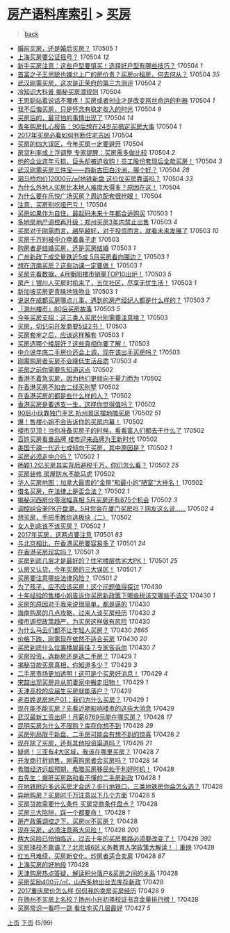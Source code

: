 [房产语料库索引](../../README.md)  > [买房](买房.md)
====
> [back](../README.md)

- [婚前买房，还是婚后买房？](http://jkwz.applinzi.com/ittc/6963960991539790853.html#%E5%A9%9A%E5%89%8D%E4%B9%B0%E6%88%BF%EF%BC%8C%E8%BF%98%E6%98%AF%E5%A9%9A%E5%90%8E%E4%B9%B0%E6%88%BF%EF%BC%9F) 170505 *1* 
- [上海买房要公证摇号？](http://jkwz.applinzi.com/ittc/6963936151864869892.html#%E4%B8%8A%E6%B5%B7%E4%B9%B0%E6%88%BF%E8%A6%81%E5%85%AC%E8%AF%81%E6%91%87%E5%8F%B7%EF%BC%9F) 170504 *12* 
- [新手买房注意：这些户型要慎买！选择好户型有哪些技巧？](http://jkwz.applinzi.com/ittc/6963913301653193733.html#%E6%96%B0%E6%89%8B%E4%B9%B0%E6%88%BF%E6%B3%A8%E6%84%8F%EF%BC%9A%E8%BF%99%E4%BA%9B%E6%88%B7%E5%9E%8B%E8%A6%81%E6%85%8E%E4%B9%B0%EF%BC%81%E9%80%89%E6%8B%A9%E5%A5%BD%E6%88%B7%E5%9E%8B%E6%9C%89%E5%93%AA%E4%BA%9B%E6%8A%80%E5%B7%A7%EF%BC%9F) 170504 *1* 
- [首富之子王思聪也嫌北上广的房价贵？买房or租房，何去何从？](http://jkwz.applinzi.com/ittc/6963884041857139716.html#%E9%A6%96%E5%AF%8C%E4%B9%8B%E5%AD%90%E7%8E%8B%E6%80%9D%E8%81%AA%E4%B9%9F%E5%AB%8C%E5%8C%97%E4%B8%8A%E5%B9%BF%E7%9A%84%E6%88%BF%E4%BB%B7%E8%B4%B5%EF%BC%9F%E4%B9%B0%E6%88%BFor%E7%A7%9F%E6%88%BF%EF%BC%8C%E4%BD%95%E5%8E%BB%E4%BD%95%E4%BB%8E%EF%BC%9F) 170504 *35* 
- [武汉刚需买房，这次是正荣府的第三方测评](http://jkwz.applinzi.com/ittc/6963880758342059012.html#%E6%AD%A6%E6%B1%89%E5%88%9A%E9%9C%80%E4%B9%B0%E6%88%BF%EF%BC%8C%E8%BF%99%E6%AC%A1%E6%98%AF%E6%AD%A3%E8%8D%A3%E5%BA%9C%E7%9A%84%E7%AC%AC%E4%B8%89%E6%96%B9%E6%B5%8B%E8%AF%84) 170504 *2* 
- [冷知识大科普 揭秘买房潜规则](http://jkwz.applinzi.com/ittc/6963873701031314437.html#%E5%86%B7%E7%9F%A5%E8%AF%86%E5%A4%A7%E7%A7%91%E6%99%AE+%E6%8F%AD%E7%A7%98%E4%B9%B0%E6%88%BF%E6%BD%9C%E8%A7%84%E5%88%99) 170504  
- [王思聪站着说话不腰疼！买房或者创业才是改变屌丝命运的利器](http://jkwz.applinzi.com/ittc/6963871214463353860.html#%E7%8E%8B%E6%80%9D%E8%81%AA%E7%AB%99%E7%9D%80%E8%AF%B4%E8%AF%9D%E4%B8%8D%E8%85%B0%E7%96%BC%EF%BC%81%E4%B9%B0%E6%88%BF%E6%88%96%E8%80%85%E5%88%9B%E4%B8%9A%E6%89%8D%E6%98%AF%E6%94%B9%E5%8F%98%E5%B1%8C%E4%B8%9D%E5%91%BD%E8%BF%90%E7%9A%84%E5%88%A9%E5%99%A8) 170504 *1* 
- [我不后悔买房，只是怀念有稳定收入的时光](http://jkwz.applinzi.com/ittc/6963865543051314181.html#%E6%88%91%E4%B8%8D%E5%90%8E%E6%82%94%E4%B9%B0%E6%88%BF%EF%BC%8C%E5%8F%AA%E6%98%AF%E6%80%80%E5%BF%B5%E6%9C%89%E7%A8%B3%E5%AE%9A%E6%94%B6%E5%85%A5%E7%9A%84%E6%97%B6%E5%85%89) 170504 *9* 
- [买房后的，最可怕的事情出现了](http://jkwz.applinzi.com/ittc/6963853129715024900.html#%E4%B9%B0%E6%88%BF%E5%90%8E%E7%9A%84%EF%BC%8C%E6%9C%80%E5%8F%AF%E6%80%95%E7%9A%84%E4%BA%8B%E6%83%85%E5%87%BA%E7%8E%B0%E4%BA%86) 170504 *14* 
- [青年购房扎心报告：90后想在24岁前搞定买房大事](http://jkwz.applinzi.com/ittc/6963816273493361669.html#%E9%9D%92%E5%B9%B4%E8%B4%AD%E6%88%BF%E6%89%8E%E5%BF%83%E6%8A%A5%E5%91%8A%EF%BC%9A90%E5%90%8E%E6%83%B3%E5%9C%A824%E5%B2%81%E5%89%8D%E6%90%9E%E5%AE%9A%E4%B9%B0%E6%88%BF%E5%A4%A7%E4%BA%8B) 170504 *1* 
- [2017年买房必看如何判断住宅吉凶](http://jkwz.applinzi.com/ittc/6963813405143073796.html#2017%E5%B9%B4%E4%B9%B0%E6%88%BF%E5%BF%85%E7%9C%8B%E5%A6%82%E4%BD%95%E5%88%A4%E6%96%AD%E4%BD%8F%E5%AE%85%E5%90%89%E5%87%B6) 170504  
- [买房的四大误区，今年买房一定要避开](http://jkwz.applinzi.com/ittc/6963813234774639620.html#%E4%B9%B0%E6%88%BF%E7%9A%84%E5%9B%9B%E5%A4%A7%E8%AF%AF%E5%8C%BA%EF%BC%8C%E4%BB%8A%E5%B9%B4%E4%B9%B0%E6%88%BF%E4%B8%80%E5%AE%9A%E8%A6%81%E9%81%BF%E5%BC%80) 170504  
- [房贷利率或上浮调整 专家提醒：买房需多做比较](http://jkwz.applinzi.com/ittc/6963813099344757764.html#%E6%88%BF%E8%B4%B7%E5%88%A9%E7%8E%87%E6%88%96%E4%B8%8A%E6%B5%AE%E8%B0%83%E6%95%B4+%E4%B8%93%E5%AE%B6%E6%8F%90%E9%86%92%EF%BC%9A%E4%B9%B0%E6%88%BF%E9%9C%80%E5%A4%9A%E5%81%9A%E6%AF%94%E8%BE%83) 170504 *2* 
- [他的企业连年亏损，巨头却被迫收购！员工股份套现后全款买房！](http://jkwz.applinzi.com/ittc/6963471302991021061.html#%E4%BB%96%E7%9A%84%E4%BC%81%E4%B8%9A%E8%BF%9E%E5%B9%B4%E4%BA%8F%E6%8D%9F%EF%BC%8C%E5%B7%A8%E5%A4%B4%E5%8D%B4%E8%A2%AB%E8%BF%AB%E6%94%B6%E8%B4%AD%EF%BC%81%E5%91%98%E5%B7%A5%E8%82%A1%E4%BB%BD%E5%A5%97%E7%8E%B0%E5%90%8E%E5%85%A8%E6%AC%BE%E4%B9%B0%E6%88%BF%EF%BC%81) 170504 *3* 
- [武汉刚需买房三件宝——四新古田白沙洲，哪个好？](http://jkwz.applinzi.com/ittc/6963769345783104516.html#%E6%AD%A6%E6%B1%89%E5%88%9A%E9%9C%80%E4%B9%B0%E6%88%BF%E4%B8%89%E4%BB%B6%E5%AE%9D%E2%80%94%E2%80%94%E5%9B%9B%E6%96%B0%E5%8F%A4%E7%94%B0%E7%99%BD%E6%B2%99%E6%B4%B2%EF%BC%8C%E5%93%AA%E4%B8%AA%E5%A5%BD%EF%BC%9F) 170504 *28* 
- [驷马桥均价12000元/㎡地铁新盘 这价位买房靠谱吗？](http://jkwz.applinzi.com/ittc/6963748287189353477.html#%E9%A9%B7%E9%A9%AC%E6%A1%A5%E5%9D%87%E4%BB%B712000%E5%85%83%2F%E3%8E%A1%E5%9C%B0%E9%93%81%E6%96%B0%E7%9B%98+%E8%BF%99%E4%BB%B7%E4%BD%8D%E4%B9%B0%E6%88%BF%E9%9D%A0%E8%B0%B1%E5%90%97%EF%BC%9F) 170504 *33* 
- [为什么外地人买房比本地人难度大得多？原因在这！](http://jkwz.applinzi.com/ittc/6963740077850100740.html#%E4%B8%BA%E4%BB%80%E4%B9%88%E5%A4%96%E5%9C%B0%E4%BA%BA%E4%B9%B0%E6%88%BF%E6%AF%94%E6%9C%AC%E5%9C%B0%E4%BA%BA%E9%9A%BE%E5%BA%A6%E5%A4%A7%E5%BE%97%E5%A4%9A%EF%BC%9F%E5%8E%9F%E5%9B%A0%E5%9C%A8%E8%BF%99%EF%BC%81) 170504  
- [为什么要在乐悦广场买房？周边配套很抢眼！](http://jkwz.applinzi.com/ittc/6963696136354268165.html#%E4%B8%BA%E4%BB%80%E4%B9%88%E8%A6%81%E5%9C%A8%E4%B9%90%E6%82%A6%E5%B9%BF%E5%9C%BA%E4%B9%B0%E6%88%BF%EF%BC%9F%E5%91%A8%E8%BE%B9%E9%85%8D%E5%A5%97%E5%BE%88%E6%8A%A2%E7%9C%BC%EF%BC%81) 170504  
- [注意，买房别吃哑巴亏！](http://jkwz.applinzi.com/ittc/6962869807698412548.html#%E6%B3%A8%E6%84%8F%EF%BC%8C%E4%B9%B0%E6%88%BF%E5%88%AB%E5%90%83%E5%93%91%E5%B7%B4%E4%BA%8F%EF%BC%81) 170504  
- [买房如果作为自住，最起码未来十年都合适购买](http://jkwz.applinzi.com/ittc/6963538578721211397.html#%E4%B9%B0%E6%88%BF%E5%A6%82%E6%9E%9C%E4%BD%9C%E4%B8%BA%E8%87%AA%E4%BD%8F%EF%BC%8C%E6%9C%80%E8%B5%B7%E7%A0%81%E6%9C%AA%E6%9D%A5%E5%8D%81%E5%B9%B4%E9%83%BD%E5%90%88%E9%80%82%E8%B4%AD%E4%B9%B0) 170503 *1* 
- [多地房地产调控再升级：郑州买房3年内禁止出售](http://jkwz.applinzi.com/ittc/6963538276236395525.html#%E5%A4%9A%E5%9C%B0%E6%88%BF%E5%9C%B0%E4%BA%A7%E8%B0%83%E6%8E%A7%E5%86%8D%E5%8D%87%E7%BA%A7%EF%BC%9A%E9%83%91%E5%B7%9E%E4%B9%B0%E6%88%BF3%E5%B9%B4%E5%86%85%E7%A6%81%E6%AD%A2%E5%87%BA%E5%94%AE) 170503 *4* 
- [买房对于刚需而言，越早越好，对于投资而言，就看未来发展了](http://jkwz.applinzi.com/ittc/6963538088449016837.html#%E4%B9%B0%E6%88%BF%E5%AF%B9%E4%BA%8E%E5%88%9A%E9%9C%80%E8%80%8C%E8%A8%80%EF%BC%8C%E8%B6%8A%E6%97%A9%E8%B6%8A%E5%A5%BD%EF%BC%8C%E5%AF%B9%E4%BA%8E%E6%8A%95%E8%B5%84%E8%80%8C%E8%A8%80%EF%BC%8C%E5%B0%B1%E7%9C%8B%E6%9C%AA%E6%9D%A5%E5%8F%91%E5%B1%95%E4%BA%86) 170503 *10* 
- [买房千万别被中介牵着鼻子走](http://jkwz.applinzi.com/ittc/6963533664901137413.html#%E4%B9%B0%E6%88%BF%E5%8D%83%E4%B8%87%E5%88%AB%E8%A2%AB%E4%B8%AD%E4%BB%8B%E7%89%B5%E7%9D%80%E9%BC%BB%E5%AD%90%E8%B5%B0) 170503  
- [购房者是结婚买房，还是买房结婚](http://jkwz.applinzi.com/ittc/6963499884207408132.html#%E8%B4%AD%E6%88%BF%E8%80%85%E6%98%AF%E7%BB%93%E5%A9%9A%E4%B9%B0%E6%88%BF%EF%BC%8C%E8%BF%98%E6%98%AF%E4%B9%B0%E6%88%BF%E7%BB%93%E5%A9%9A) 170503 *1* 
- [广州新政下成交量跌近5成 5月买房看向哪边？](http://jkwz.applinzi.com/ittc/6963498712822187013.html#%E5%B9%BF%E5%B7%9E%E6%96%B0%E6%94%BF%E4%B8%8B%E6%88%90%E4%BA%A4%E9%87%8F%E8%B7%8C%E8%BF%915%E6%88%90+5%E6%9C%88%E4%B9%B0%E6%88%BF%E7%9C%8B%E5%90%91%E5%93%AA%E8%BE%B9%EF%BC%9F) 170503 *1* 
- [想在济南买房？这些功课一定要做！](http://jkwz.applinzi.com/ittc/6963498163754238980.html#%E6%83%B3%E5%9C%A8%E6%B5%8E%E5%8D%97%E4%B9%B0%E6%88%BF%EF%BC%9F%E8%BF%99%E4%BA%9B%E5%8A%9F%E8%AF%BE%E4%B8%80%E5%AE%9A%E8%A6%81%E5%81%9A%EF%BC%81) 170503 *1* 
- [买房先看数据，4月衡阳楼市销量TOP10出炉！](http://jkwz.applinzi.com/ittc/6963495141749818373.html#%E4%B9%B0%E6%88%BF%E5%85%88%E7%9C%8B%E6%95%B0%E6%8D%AE%EF%BC%8C4%E6%9C%88%E8%A1%A1%E9%98%B3%E6%A5%BC%E5%B8%82%E9%94%80%E9%87%8FTOP10%E5%87%BA%E7%82%89%EF%BC%81) 170503 *5* 
- [房产丨银川人买房时机来了，五优社区，尽享无忧生活！](http://jkwz.applinzi.com/ittc/6963485828947903493.html#%E6%88%BF%E4%BA%A7%E4%B8%A8%E9%93%B6%E5%B7%9D%E4%BA%BA%E4%B9%B0%E6%88%BF%E6%97%B6%E6%9C%BA%E6%9D%A5%E4%BA%86%EF%BC%8C%E4%BA%94%E4%BC%98%E7%A4%BE%E5%8C%BA%EF%BC%8C%E5%B0%BD%E4%BA%AB%E6%97%A0%E5%BF%A7%E7%94%9F%E6%B4%BB%EF%BC%81) 170503 *1* 
- [新加坡买房更青睐地铁物业](http://jkwz.applinzi.com/ittc/6963482852216800260.html#%E6%96%B0%E5%8A%A0%E5%9D%A1%E4%B9%B0%E6%88%BF%E6%9B%B4%E9%9D%92%E7%9D%90%E5%9C%B0%E9%93%81%E7%89%A9%E4%B8%9A) 170503 *1* 
- [说说在成都买房哪点儿事，遇到的房产经纪人都是什么样的？](http://jkwz.applinzi.com/ittc/6963470895287895044.html#%E8%AF%B4%E8%AF%B4%E5%9C%A8%E6%88%90%E9%83%BD%E4%B9%B0%E6%88%BF%E5%93%AA%E7%82%B9%E5%84%BF%E4%BA%8B%EF%BC%8C%E9%81%87%E5%88%B0%E7%9A%84%E6%88%BF%E4%BA%A7%E7%BB%8F%E7%BA%AA%E4%BA%BA%E9%83%BD%E6%98%AF%E4%BB%80%E4%B9%88%E6%A0%B7%E7%9A%84%EF%BC%9F) 170503 *7* 
- [「滁州楼市」80后买房故事](http://jkwz.applinzi.com/ittc/6963413815675847685.html#%E3%80%8C%E6%BB%81%E5%B7%9E%E6%A5%BC%E5%B8%82%E3%80%8D80%E5%90%8E%E4%B9%B0%E6%88%BF%E6%95%85%E4%BA%8B) 170503 *5* 
- [今年买房支招：这三类人买房分别需要注意啥？](http://jkwz.applinzi.com/ittc/6963396317849060356.html#%E4%BB%8A%E5%B9%B4%E4%B9%B0%E6%88%BF%E6%94%AF%E6%8B%9B%EF%BC%9A%E8%BF%99%E4%B8%89%E7%B1%BB%E4%BA%BA%E4%B9%B0%E6%88%BF%E5%88%86%E5%88%AB%E9%9C%80%E8%A6%81%E6%B3%A8%E6%84%8F%E5%95%A5%EF%BC%9F) 170503  
- [买房，切记向开发商要5证2书！](http://jkwz.applinzi.com/ittc/6963390684198339588.html#%E4%B9%B0%E6%88%BF%EF%BC%8C%E5%88%87%E8%AE%B0%E5%90%91%E5%BC%80%E5%8F%91%E5%95%86%E8%A6%815%E8%AF%812%E4%B9%A6%EF%BC%81) 170503  
- [买房套牢之后，应该这样解套](http://jkwz.applinzi.com/ittc/6963377736864236549.html#%E4%B9%B0%E6%88%BF%E5%A5%97%E7%89%A2%E4%B9%8B%E5%90%8E%EF%BC%8C%E5%BA%94%E8%AF%A5%E8%BF%99%E6%A0%B7%E8%A7%A3%E5%A5%97) 170503 *1* 
- [买房选哪个楼层好？这些真相你要了解！](http://jkwz.applinzi.com/ittc/6963367558840321028.html#%E4%B9%B0%E6%88%BF%E9%80%89%E5%93%AA%E4%B8%AA%E6%A5%BC%E5%B1%82%E5%A5%BD%EF%BC%9F%E8%BF%99%E4%BA%9B%E7%9C%9F%E7%9B%B8%E4%BD%A0%E8%A6%81%E4%BA%86%E8%A7%A3%EF%BC%81) 170503  
- [中介说年底二手房价还会上调，现在该出手买房吗？](http://jkwz.applinzi.com/ittc/6963366330295124997.html#%E4%B8%AD%E4%BB%8B%E8%AF%B4%E5%B9%B4%E5%BA%95%E4%BA%8C%E6%89%8B%E6%88%BF%E4%BB%B7%E8%BF%98%E4%BC%9A%E4%B8%8A%E8%B0%83%EF%BC%8C%E7%8E%B0%E5%9C%A8%E8%AF%A5%E5%87%BA%E6%89%8B%E4%B9%B0%E6%88%BF%E5%90%97%EF%BC%9F) 170503  
- [刚需购房者买房不会降低生活品质](http://jkwz.applinzi.com/ittc/6963219289019515909.html#%E5%88%9A%E9%9C%80%E8%B4%AD%E6%88%BF%E8%80%85%E4%B9%B0%E6%88%BF%E4%B8%8D%E4%BC%9A%E9%99%8D%E4%BD%8E%E7%94%9F%E6%B4%BB%E5%93%81%E8%B4%A8) 170503 *4* 
- [买房之前你需要先知道这点](http://jkwz.applinzi.com/ittc/6963182067675300868.html#%E4%B9%B0%E6%88%BF%E4%B9%8B%E5%89%8D%E4%BD%A0%E9%9C%80%E8%A6%81%E5%85%88%E7%9F%A5%E9%81%93%E8%BF%99%E7%82%B9) 170502  
- [香港不着急买房，因为他们更倾向于量力而为](http://jkwz.applinzi.com/ittc/6963179252403946501.html#%E9%A6%99%E6%B8%AF%E4%B8%8D%E7%9D%80%E6%80%A5%E4%B9%B0%E6%88%BF%EF%BC%8C%E5%9B%A0%E4%B8%BA%E4%BB%96%E4%BB%AC%E6%9B%B4%E5%80%BE%E5%90%91%E4%BA%8E%E9%87%8F%E5%8A%9B%E8%80%8C%E4%B8%BA) 170502  
- [在香港买房不如去二线买别墅](http://jkwz.applinzi.com/ittc/6963178266050429957.html#%E5%9C%A8%E9%A6%99%E6%B8%AF%E4%B9%B0%E6%88%BF%E4%B8%8D%E5%A6%82%E5%8E%BB%E4%BA%8C%E7%BA%BF%E4%B9%B0%E5%88%AB%E5%A2%85) 170502  
- [在香港买房的都是些什么样的人？](http://jkwz.applinzi.com/ittc/6963177129406628869.html#%E5%9C%A8%E9%A6%99%E6%B8%AF%E4%B9%B0%E6%88%BF%E7%9A%84%E9%83%BD%E6%98%AF%E4%BA%9B%E4%BB%80%E4%B9%88%E6%A0%B7%E7%9A%84%E4%BA%BA%EF%BC%9F) 170502  
- [香港买房是要透支一生，这样你觉得值吗？](http://jkwz.applinzi.com/ittc/6963176836451271684.html#%E9%A6%99%E6%B8%AF%E4%B9%B0%E6%88%BF%E6%98%AF%E8%A6%81%E9%80%8F%E6%94%AF%E4%B8%80%E7%94%9F%EF%BC%8C%E8%BF%99%E6%A0%B7%E4%BD%A0%E8%A7%89%E5%BE%97%E5%80%BC%E5%90%97%EF%BC%9F) 170502  
- [90后小伙靠独门手艺 杭州景区摆地摊买房](http://jkwz.applinzi.com/ittc/6963161196243977220.html#90%E5%90%8E%E5%B0%8F%E4%BC%99%E9%9D%A0%E7%8B%AC%E9%97%A8%E6%89%8B%E8%89%BA+%E6%9D%AD%E5%B7%9E%E6%99%AF%E5%8C%BA%E6%91%86%E5%9C%B0%E6%91%8A%E4%B9%B0%E6%88%BF) 170502 *51* 
- [爆！售楼小姐不会告诉你的买房内幕！](http://jkwz.applinzi.com/ittc/6963144731256161285.html#%E7%88%86%EF%BC%81%E5%94%AE%E6%A5%BC%E5%B0%8F%E5%A7%90%E4%B8%8D%E4%BC%9A%E5%91%8A%E8%AF%89%E4%BD%A0%E7%9A%84%E4%B9%B0%E6%88%BF%E5%86%85%E5%B9%95%EF%BC%81) 170502  
- [楼市见顶！当你准备买房子的时候，看看富人们都去干什么了](http://jkwz.applinzi.com/ittc/6963104104506196997.html#%E6%A5%BC%E5%B8%82%E8%A7%81%E9%A1%B6%EF%BC%81%E5%BD%93%E4%BD%A0%E5%87%86%E5%A4%87%E4%B9%B0%E6%88%BF%E5%AD%90%E7%9A%84%E6%97%B6%E5%80%99%EF%BC%8C%E7%9C%8B%E7%9C%8B%E5%AF%8C%E4%BA%BA%E4%BB%AC%E9%83%BD%E5%8E%BB%E5%B9%B2%E4%BB%80%E4%B9%88%E4%BA%86) 170502  
- [百姓买房看重品牌 楼市迎来品牌为王新时代](http://jkwz.applinzi.com/ittc/6963103242849354756.html#%E7%99%BE%E5%A7%93%E4%B9%B0%E6%88%BF%E7%9C%8B%E9%87%8D%E5%93%81%E7%89%8C+%E6%A5%BC%E5%B8%82%E8%BF%8E%E6%9D%A5%E5%93%81%E7%89%8C%E4%B8%BA%E7%8E%8B%E6%96%B0%E6%97%B6%E4%BB%A3) 170502  
- [美国千禧一代近七成倾向于买房，其中原因是？](http://jkwz.applinzi.com/ittc/6963095621534745604.html#%E7%BE%8E%E5%9B%BD%E5%8D%83%E7%A6%A7%E4%B8%80%E4%BB%A3%E8%BF%91%E4%B8%83%E6%88%90%E5%80%BE%E5%90%91%E4%BA%8E%E4%B9%B0%E6%88%BF%EF%BC%8C%E5%85%B6%E4%B8%AD%E5%8E%9F%E5%9B%A0%E6%98%AF%EF%BC%9F) 170502 *1* 
- [买房必须走中介吗？](http://jkwz.applinzi.com/ittc/6963094449285514244.html#%E4%B9%B0%E6%88%BF%E5%BF%85%E9%A1%BB%E8%B5%B0%E4%B8%AD%E4%BB%8B%E5%90%97%EF%BC%9F) 170502 *1* 
- [杨颖1.2亿买房其实背后避税千万，你们怎么看？](http://jkwz.applinzi.com/ittc/6963079919289500676.html#%E6%9D%A8%E9%A2%961.2%E4%BA%BF%E4%B9%B0%E6%88%BF%E5%85%B6%E5%AE%9E%E8%83%8C%E5%90%8E%E9%81%BF%E7%A8%8E%E5%8D%83%E4%B8%87%EF%BC%8C%E4%BD%A0%E4%BB%AC%E6%80%8E%E4%B9%88%E7%9C%8B%EF%BC%9F) 170502 *25* 
- [买房装修 房屋防水不能马虎](http://jkwz.applinzi.com/ittc/6961256306450105349.html#%E4%B9%B0%E6%88%BF%E8%A3%85%E4%BF%AE+%E6%88%BF%E5%B1%8B%E9%98%B2%E6%B0%B4%E4%B8%8D%E8%83%BD%E9%A9%AC%E8%99%8E) 170502  
- [华人买房地图：加拿大最贵的“金屋”和最小的“陋室”大排名！](http://jkwz.applinzi.com/ittc/6963042923829527556.html#%E5%8D%8E%E4%BA%BA%E4%B9%B0%E6%88%BF%E5%9C%B0%E5%9B%BE%EF%BC%9A%E5%8A%A0%E6%8B%BF%E5%A4%A7%E6%9C%80%E8%B4%B5%E7%9A%84%E2%80%9C%E9%87%91%E5%B1%8B%E2%80%9D%E5%92%8C%E6%9C%80%E5%B0%8F%E7%9A%84%E2%80%9C%E9%99%8B%E5%AE%A4%E2%80%9D%E5%A4%A7%E6%8E%92%E5%90%8D%EF%BC%81) 170502  
- [借名买房，在法律上是否合法？](http://jkwz.applinzi.com/ittc/6963006913930331141.html#%E5%80%9F%E5%90%8D%E4%B9%B0%E6%88%BF%EF%BC%8C%E5%9C%A8%E6%B3%95%E5%BE%8B%E4%B8%8A%E6%98%AF%E5%90%A6%E5%90%88%E6%B3%95%EF%BC%9F) 170502 *1* 
- [揭秘河西房价零涨幅真相 5月买房还有875个机会](http://jkwz.applinzi.com/ittc/6963006387574539269.html#%E6%8F%AD%E7%A7%98%E6%B2%B3%E8%A5%BF%E6%88%BF%E4%BB%B7%E9%9B%B6%E6%B6%A8%E5%B9%85%E7%9C%9F%E7%9B%B8+5%E6%9C%88%E4%B9%B0%E6%88%BF%E8%BF%98%E6%9C%89875%E4%B8%AA%E6%9C%BA%E4%BC%9A) 170502 *3* 
- [调控组合拳PK开盘潮，5月您会在厦门买房吗？网友这么说……](http://jkwz.applinzi.com/ittc/6962995136760906757.html#%E8%B0%83%E6%8E%A7%E7%BB%84%E5%90%88%E6%8B%B3PK%E5%BC%80%E7%9B%98%E6%BD%AE%EF%BC%8C5%E6%9C%88%E6%82%A8%E4%BC%9A%E5%9C%A8%E5%8E%A6%E9%97%A8%E4%B9%B0%E6%88%BF%E5%90%97%EF%BC%9F%E7%BD%91%E5%8F%8B%E8%BF%99%E4%B9%88%E8%AF%B4%E2%80%A6%E2%80%A6) 170502 *4* 
- [想买房，手把手教你选板块（二）](http://jkwz.applinzi.com/ittc/6962268090883638276.html#%E6%83%B3%E4%B9%B0%E6%88%BF%EF%BC%8C%E6%89%8B%E6%8A%8A%E6%89%8B%E6%95%99%E4%BD%A0%E9%80%89%E6%9D%BF%E5%9D%97%EF%BC%88%E4%BA%8C%EF%BC%89) 170502  
- [女人到底该不该买房？](http://jkwz.applinzi.com/ittc/6962284766266131461.html#%E5%A5%B3%E4%BA%BA%E5%88%B0%E5%BA%95%E8%AF%A5%E4%B8%8D%E8%AF%A5%E4%B9%B0%E6%88%BF%EF%BC%9F) 170502 *1* 
- [2017年买房，这两点要注意](http://jkwz.applinzi.com/ittc/6962772033833272324.html#2017%E5%B9%B4%E4%B9%B0%E6%88%BF%EF%BC%8C%E8%BF%99%E4%B8%A4%E7%82%B9%E8%A6%81%E6%B3%A8%E6%84%8F) 170501 *83* 
- [与北京相比，在香港买房要容易多了](http://jkwz.applinzi.com/ittc/6962772982052160517.html#%E4%B8%8E%E5%8C%97%E4%BA%AC%E7%9B%B8%E6%AF%94%EF%BC%8C%E5%9C%A8%E9%A6%99%E6%B8%AF%E4%B9%B0%E6%88%BF%E8%A6%81%E5%AE%B9%E6%98%93%E5%A4%9A%E4%BA%86) 170501 *24* 
- [在香港买房现实吗？](http://jkwz.applinzi.com/ittc/6962772451510453252.html#%E5%9C%A8%E9%A6%99%E6%B8%AF%E4%B9%B0%E6%88%BF%E7%8E%B0%E5%AE%9E%E5%90%97%EF%BC%9F) 170501 *3* 
- [买房到底几层才是最好的？住宅楼层优劣大PK！](http://jkwz.applinzi.com/ittc/6962750294915023876.html#%E4%B9%B0%E6%88%BF%E5%88%B0%E5%BA%95%E5%87%A0%E5%B1%82%E6%89%8D%E6%98%AF%E6%9C%80%E5%A5%BD%E7%9A%84%EF%BC%9F%E4%BD%8F%E5%AE%85%E6%A5%BC%E5%B1%82%E4%BC%98%E5%8A%A3%E5%A4%A7PK%EF%BC%81) 170501 *25* 
- [认房又认贷，今年买房的三大误区！](http://jkwz.applinzi.com/ittc/6962675145981297669.html#%E8%AE%A4%E6%88%BF%E5%8F%88%E8%AE%A4%E8%B4%B7%EF%BC%8C%E4%BB%8A%E5%B9%B4%E4%B9%B0%E6%88%BF%E7%9A%84%E4%B8%89%E5%A4%A7%E8%AF%AF%E5%8C%BA%EF%BC%81) 170501 *7* 
- [买房要注意哪些法律风险？](http://jkwz.applinzi.com/ittc/6962641473974567940.html#%E4%B9%B0%E6%88%BF%E8%A6%81%E6%B3%A8%E6%84%8F%E5%93%AA%E4%BA%9B%E6%B3%95%E5%BE%8B%E9%A3%8E%E9%99%A9%EF%BC%9F) 170501 *2* 
- [为了孩子，应不应该买房！这个问题值得探讨](http://jkwz.applinzi.com/ittc/6962455021294715908.html#%E4%B8%BA%E4%BA%86%E5%AD%A9%E5%AD%90%EF%BC%8C%E5%BA%94%E4%B8%8D%E5%BA%94%E8%AF%A5%E4%B9%B0%E6%88%BF%EF%BC%81%E8%BF%99%E4%B8%AA%E9%97%AE%E9%A2%98%E5%80%BC%E5%BE%97%E6%8E%A2%E8%AE%A8) 170430  
- [十年经验的售楼小姐告诉你买房新政策下哪些税该交哪些不该交](http://jkwz.applinzi.com/ittc/6962412095487345669.html#%E5%8D%81%E5%B9%B4%E7%BB%8F%E9%AA%8C%E7%9A%84%E5%94%AE%E6%A5%BC%E5%B0%8F%E5%A7%90%E5%91%8A%E8%AF%89%E4%BD%A0%E4%B9%B0%E6%88%BF%E6%96%B0%E6%94%BF%E7%AD%96%E4%B8%8B%E5%93%AA%E4%BA%9B%E7%A8%8E%E8%AF%A5%E4%BA%A4%E5%93%AA%E4%BA%9B%E4%B8%8D%E8%AF%A5%E4%BA%A4) 170430 *1* 
- [买房的原因对于我来说很简单，都是逼的](http://jkwz.applinzi.com/ittc/6962371076058252292.html#%E4%B9%B0%E6%88%BF%E7%9A%84%E5%8E%9F%E5%9B%A0%E5%AF%B9%E4%BA%8E%E6%88%91%E6%9D%A5%E8%AF%B4%E5%BE%88%E7%AE%80%E5%8D%95%EF%BC%8C%E9%83%BD%E6%98%AF%E9%80%BC%E7%9A%84) 170430  
- [海南购房的几点攻略，过来人谈买房经历](http://jkwz.applinzi.com/ittc/6962369602762834948.html#%E6%B5%B7%E5%8D%97%E8%B4%AD%E6%88%BF%E7%9A%84%E5%87%A0%E7%82%B9%E6%94%BB%E7%95%A5%EF%BC%8C%E8%BF%87%E6%9D%A5%E4%BA%BA%E8%B0%88%E4%B9%B0%E6%88%BF%E7%BB%8F%E5%8E%86) 170430 *3* 
- [楼市调控政策趋严，为买房这样做有风险](http://jkwz.applinzi.com/ittc/6962355686024414212.html#%E6%A5%BC%E5%B8%82%E8%B0%83%E6%8E%A7%E6%94%BF%E7%AD%96%E8%B6%8B%E4%B8%A5%EF%BC%8C%E4%B8%BA%E4%B9%B0%E6%88%BF%E8%BF%99%E6%A0%B7%E5%81%9A%E6%9C%89%E9%A3%8E%E9%99%A9) 170430  
- [为什么马云们都不让年轻人买房？](http://jkwz.applinzi.com/ittc/6962283780176872453.html#%E4%B8%BA%E4%BB%80%E4%B9%88%E9%A9%AC%E4%BA%91%E4%BB%AC%E9%83%BD%E4%B8%8D%E8%AE%A9%E5%B9%B4%E8%BD%BB%E4%BA%BA%E4%B9%B0%E6%88%BF%EF%BC%9F) 170430 *2865* 
- [价格下跌，刚需现在依然不适合买房](http://jkwz.applinzi.com/ittc/6962276339989087237.html#%E4%BB%B7%E6%A0%BC%E4%B8%8B%E8%B7%8C%EF%BC%8C%E5%88%9A%E9%9C%80%E7%8E%B0%E5%9C%A8%E4%BE%9D%E7%84%B6%E4%B8%8D%E9%80%82%E5%90%88%E4%B9%B0%E6%88%BF) 170430 *20* 
- [买房到底什么位置楼层最佳？专家告诉你](http://jkwz.applinzi.com/ittc/6962256826354631685.html#%E4%B9%B0%E6%88%BF%E5%88%B0%E5%BA%95%E4%BB%80%E4%B9%88%E4%BD%8D%E7%BD%AE%E6%A5%BC%E5%B1%82%E6%9C%80%E4%BD%B3%EF%BC%9F%E4%B8%93%E5%AE%B6%E5%91%8A%E8%AF%89%E4%BD%A0) 170430 *7* 
- [买房投资，选新房还是选二手房？](http://jkwz.applinzi.com/ittc/6962067949945881605.html#%E4%B9%B0%E6%88%BF%E6%8A%95%E8%B5%84%EF%BC%8C%E9%80%89%E6%96%B0%E6%88%BF%E8%BF%98%E6%98%AF%E9%80%89%E4%BA%8C%E6%89%8B%E6%88%BF%EF%BC%9F) 170429 *1* 
- [揭秘贷款买房真相，你知道多少？](http://jkwz.applinzi.com/ittc/6961979024313156613.html#%E6%8F%AD%E7%A7%98%E8%B4%B7%E6%AC%BE%E4%B9%B0%E6%88%BF%E7%9C%9F%E7%9B%B8%EF%BC%8C%E4%BD%A0%E7%9F%A5%E9%81%93%E5%A4%9A%E5%B0%91%EF%BC%9F) 170429 *3* 
- [二手房市场更加透明！这可是个买房好消息！](http://jkwz.applinzi.com/ittc/6961975836142994436.html#%E4%BA%8C%E6%89%8B%E6%88%BF%E5%B8%82%E5%9C%BA%E6%9B%B4%E5%8A%A0%E9%80%8F%E6%98%8E%EF%BC%81%E8%BF%99%E5%8F%AF%E6%98%AF%E4%B8%AA%E4%B9%B0%E6%88%BF%E5%A5%BD%E6%B6%88%E6%81%AF%EF%BC%81) 170429 *4* 
- [宋喆出现买房并从前妻家中搬走旧物！](http://jkwz.applinzi.com/ittc/6961947771878769669.html#%E5%AE%8B%E5%96%86%E5%87%BA%E7%8E%B0%E4%B9%B0%E6%88%BF%E5%B9%B6%E4%BB%8E%E5%89%8D%E5%A6%BB%E5%AE%B6%E4%B8%AD%E6%90%AC%E8%B5%B0%E6%97%A7%E7%89%A9%EF%BC%81) 170429 *1* 
- [天津高校的应届生买房就能落户？](http://jkwz.applinzi.com/ittc/6961884960087606277.html#%E5%A4%A9%E6%B4%A5%E9%AB%98%E6%A0%A1%E7%9A%84%E5%BA%94%E5%B1%8A%E7%94%9F%E4%B9%B0%E6%88%BF%E5%B0%B1%E8%83%BD%E8%90%BD%E6%88%B7%EF%BC%9F) 170429  
- [老百姓说房地产01：我们为什么买房？](http://jkwz.applinzi.com/ittc/6961309370703938564.html#%E8%80%81%E7%99%BE%E5%A7%93%E8%AF%B4%E6%88%BF%E5%9C%B0%E4%BA%A701%EF%BC%9A%E6%88%91%E4%BB%AC%E4%B8%BA%E4%BB%80%E4%B9%88%E4%B9%B0%E6%88%BF%EF%BC%9F) 170429 *1* 
- [现在能不能买房？先看近期影响楼市的这些大消息](http://jkwz.applinzi.com/ittc/6961774276423189509.html#%E7%8E%B0%E5%9C%A8%E8%83%BD%E4%B8%8D%E8%83%BD%E4%B9%B0%E6%88%BF%EF%BC%9F%E5%85%88%E7%9C%8B%E8%BF%91%E6%9C%9F%E5%BD%B1%E5%93%8D%E6%A5%BC%E5%B8%82%E7%9A%84%E8%BF%99%E4%BA%9B%E5%A4%A7%E6%B6%88%E6%81%AF) 170429  
- [武汉最新工资出炉！月薪6769元能在哪买房？](http://jkwz.applinzi.com/ittc/6961695606736159749.html#%E6%AD%A6%E6%B1%89%E6%9C%80%E6%96%B0%E5%B7%A5%E8%B5%84%E5%87%BA%E7%82%89%EF%BC%81%E6%9C%88%E8%96%AA6769%E5%85%83%E8%83%BD%E5%9C%A8%E5%93%AA%E4%B9%B0%E6%88%BF%EF%BC%9F) 170428 *17* 
- [昆明买房为什么不限购？库存你想不到](http://jkwz.applinzi.com/ittc/6961686874459472900.html#%E6%98%86%E6%98%8E%E4%B9%B0%E6%88%BF%E4%B8%BA%E4%BB%80%E4%B9%88%E4%B8%8D%E9%99%90%E8%B4%AD%EF%BC%9F%E5%BA%93%E5%AD%98%E4%BD%A0%E6%83%B3%E4%B8%8D%E5%88%B0) 170428 *29* 
- [买房别局限于新盘，二手房可能会有想不到的惊喜](http://jkwz.applinzi.com/ittc/6961681552776889348.html#%E4%B9%B0%E6%88%BF%E5%88%AB%E5%B1%80%E9%99%90%E4%BA%8E%E6%96%B0%E7%9B%98%EF%BC%8C%E4%BA%8C%E6%89%8B%E6%88%BF%E5%8F%AF%E8%83%BD%E4%BC%9A%E6%9C%89%E6%83%B3%E4%B8%8D%E5%88%B0%E7%9A%84%E6%83%8A%E5%96%9C) 170428 *2* 
- [现在除了买房，还有其他投资渠道吗？](http://jkwz.applinzi.com/ittc/6961646138015876100.html#%E7%8E%B0%E5%9C%A8%E9%99%A4%E4%BA%86%E4%B9%B0%E6%88%BF%EF%BC%8C%E8%BF%98%E6%9C%89%E5%85%B6%E4%BB%96%E6%8A%95%E8%B5%84%E6%B8%A0%E9%81%93%E5%90%97%EF%BC%9F) 170428 *21* 
- [疑惑！三亚有4大区域，我该在哪里买房？](http://jkwz.applinzi.com/ittc/6961616511465686020.html#%E7%96%91%E6%83%91%EF%BC%81%E4%B8%89%E4%BA%9A%E6%9C%894%E5%A4%A7%E5%8C%BA%E5%9F%9F%EF%BC%8C%E6%88%91%E8%AF%A5%E5%9C%A8%E5%93%AA%E9%87%8C%E4%B9%B0%E6%88%BF%EF%BC%9F) 170428 *7* 
- [开发商打折销售，刚需购房者会买房吗？](http://jkwz.applinzi.com/ittc/6961637150670980100.html#%E5%BC%80%E5%8F%91%E5%95%86%E6%89%93%E6%8A%98%E9%94%80%E5%94%AE%EF%BC%8C%E5%88%9A%E9%9C%80%E8%B4%AD%E6%88%BF%E8%80%85%E4%BC%9A%E4%B9%B0%E6%88%BF%E5%90%97%EF%BC%9F) 170428 *14* 
- [希腊经济远超预期，希腊买房移民处于利好时机！](http://jkwz.applinzi.com/ittc/6961636222207296516.html#%E5%B8%8C%E8%85%8A%E7%BB%8F%E6%B5%8E%E8%BF%9C%E8%B6%85%E9%A2%84%E6%9C%9F%EF%BC%8C%E5%B8%8C%E8%85%8A%E4%B9%B0%E6%88%BF%E7%A7%BB%E6%B0%91%E5%A4%84%E4%BA%8E%E5%88%A9%E5%A5%BD%E6%97%B6%E6%9C%BA%EF%BC%81) 170428  
- [右先生：爆肝买房路和看不懂的二手房新政](http://jkwz.applinzi.com/ittc/6961628514682930181.html#%E5%8F%B3%E5%85%88%E7%94%9F%EF%BC%9A%E7%88%86%E8%82%9D%E4%B9%B0%E6%88%BF%E8%B7%AF%E5%92%8C%E7%9C%8B%E4%B8%8D%E6%87%82%E7%9A%84%E4%BA%8C%E6%89%8B%E6%88%BF%E6%96%B0%E6%94%BF) 170428 *1* 
- [在地铁附近多远买房才合适？步行地铁口，三类地铁房你会怎么选？](http://jkwz.applinzi.com/ittc/6961614627937993733.html#%E5%9C%A8%E5%9C%B0%E9%93%81%E9%99%84%E8%BF%91%E5%A4%9A%E8%BF%9C%E4%B9%B0%E6%88%BF%E6%89%8D%E5%90%88%E9%80%82%EF%BC%9F%E6%AD%A5%E8%A1%8C%E5%9C%B0%E9%93%81%E5%8F%A3%EF%BC%8C%E4%B8%89%E7%B1%BB%E5%9C%B0%E9%93%81%E6%88%BF%E4%BD%A0%E4%BC%9A%E6%80%8E%E4%B9%88%E9%80%89%EF%BC%9F) 170428  
- [异地购房？买房时千万注意以下几个方面](http://jkwz.applinzi.com/ittc/6961607517107913732.html#%E5%BC%82%E5%9C%B0%E8%B4%AD%E6%88%BF%EF%BC%9F%E4%B9%B0%E6%88%BF%E6%97%B6%E5%8D%83%E4%B8%87%E6%B3%A8%E6%84%8F%E4%BB%A5%E4%B8%8B%E5%87%A0%E4%B8%AA%E6%96%B9%E9%9D%A2) 170428 *5* 
- [买房贷款需要什么条件 买房贷款条件盘点？](http://jkwz.applinzi.com/ittc/6961599993134711812.html#%E4%B9%B0%E6%88%BF%E8%B4%B7%E6%AC%BE%E9%9C%80%E8%A6%81%E4%BB%80%E4%B9%88%E6%9D%A1%E4%BB%B6+%E4%B9%B0%E6%88%BF%E8%B4%B7%E6%AC%BE%E6%9D%A1%E4%BB%B6%E7%9B%98%E7%82%B9%EF%BC%9F) 170428  
- [买房三大陷阱，踩一个都要命！](http://jkwz.applinzi.com/ittc/6961589338973406213.html#%E4%B9%B0%E6%88%BF%E4%B8%89%E5%A4%A7%E9%99%B7%E9%98%B1%EF%BC%8C%E8%B8%A9%E4%B8%80%E4%B8%AA%E9%83%BD%E8%A6%81%E5%91%BD%EF%BC%81) 170428 *1* 
- [房产政策调控之下，买房or不买房？](http://jkwz.applinzi.com/ittc/6961585607934477317.html#%E6%88%BF%E4%BA%A7%E6%94%BF%E7%AD%96%E8%B0%83%E6%8E%A7%E4%B9%8B%E4%B8%8B%EF%BC%8C%E4%B9%B0%E6%88%BFor%E4%B8%8D%E4%B9%B0%E6%88%BF%EF%BC%9F) 170428  
- [现在买房，必须注意两大风险！](http://jkwz.applinzi.com/ittc/6961583806619321349.html#%E7%8E%B0%E5%9C%A8%E4%B9%B0%E6%88%BF%EF%BC%8C%E5%BF%85%E9%A1%BB%E6%B3%A8%E6%84%8F%E4%B8%A4%E5%A4%A7%E9%A3%8E%E9%99%A9%EF%BC%81) 170428 *200* 
- [两大风险已悄悄临近，过去十年的买房套路必须要改变了！](http://jkwz.applinzi.com/ittc/6961583806313137157.html#%E4%B8%A4%E5%A4%A7%E9%A3%8E%E9%99%A9%E5%B7%B2%E6%82%84%E6%82%84%E4%B8%B4%E8%BF%91%EF%BC%8C%E8%BF%87%E5%8E%BB%E5%8D%81%E5%B9%B4%E7%9A%84%E4%B9%B0%E6%88%BF%E5%A5%97%E8%B7%AF%E5%BF%85%E9%A1%BB%E8%A6%81%E6%94%B9%E5%8F%98%E4%BA%86%EF%BC%81) 170428 *392* 
- [买房择校不靠谱了？北京城6区义务教育入学政策大解读！｜重磅](http://jkwz.applinzi.com/ittc/6961579873679180804.html#%E4%B9%B0%E6%88%BF%E6%8B%A9%E6%A0%A1%E4%B8%8D%E9%9D%A0%E8%B0%B1%E4%BA%86%EF%BC%9F%E5%8C%97%E4%BA%AC%E5%9F%8E6%E5%8C%BA%E4%B9%89%E5%8A%A1%E6%95%99%E8%82%B2%E5%85%A5%E5%AD%A6%E6%94%BF%E7%AD%96%E5%A4%A7%E8%A7%A3%E8%AF%BB%EF%BC%81%EF%BD%9C%E9%87%8D%E7%A3%85) 170428  
- [红五月难续，买房新变化，炒房者适合卖房](http://jkwz.applinzi.com/ittc/6961542338835907589.html#%E7%BA%A2%E4%BA%94%E6%9C%88%E9%9A%BE%E7%BB%AD%EF%BC%8C%E4%B9%B0%E6%88%BF%E6%96%B0%E5%8F%98%E5%8C%96%EF%BC%8C%E7%82%92%E6%88%BF%E8%80%85%E9%80%82%E5%90%88%E5%8D%96%E6%88%BF) 170428 *87* 
- [上海买房的好地段](http://jkwz.applinzi.com/ittc/6961532399493055492.html#%E4%B8%8A%E6%B5%B7%E4%B9%B0%E6%88%BF%E7%9A%84%E5%A5%BD%E5%9C%B0%E6%AE%B5) 170428  
- [天津购房热点答疑，解读积分落户&amp;买房之间的关系](http://jkwz.applinzi.com/ittc/6961512585760343045.html#%E5%A4%A9%E6%B4%A5%E8%B4%AD%E6%88%BF%E7%83%AD%E7%82%B9%E7%AD%94%E7%96%91%EF%BC%8C%E8%A7%A3%E8%AF%BB%E7%A7%AF%E5%88%86%E8%90%BD%E6%88%B7%26amp%3B%E4%B9%B0%E6%88%BF%E4%B9%8B%E9%97%B4%E7%9A%84%E5%85%B3%E7%B3%BB) 170428  
- [买房奖励400元/㎡，山西多地出台去库存新政](http://jkwz.applinzi.com/ittc/6961515126543877125.html#%E4%B9%B0%E6%88%BF%E5%A5%96%E5%8A%B1400%E5%85%83%2F%E3%8E%A1%EF%BC%8C%E5%B1%B1%E8%A5%BF%E5%A4%9A%E5%9C%B0%E5%87%BA%E5%8F%B0%E5%8E%BB%E5%BA%93%E5%AD%98%E6%96%B0%E6%94%BF) 170428  
- [2017重庆房价怎么样 侃侃我的卖房买房经历](http://jkwz.applinzi.com/ittc/6961512844330796036.html#2017%E9%87%8D%E5%BA%86%E6%88%BF%E4%BB%B7%E6%80%8E%E4%B9%88%E6%A0%B7+%E4%BE%83%E4%BE%83%E6%88%91%E7%9A%84%E5%8D%96%E6%88%BF%E4%B9%B0%E6%88%BF%E7%BB%8F%E5%8E%86) 170428 *9* 
- [在扬州不买房上名校？扬州小升初择校证书含金量排行榜！](http://jkwz.applinzi.com/ittc/6961503377967023109.html#%E5%9C%A8%E6%89%AC%E5%B7%9E%E4%B8%8D%E4%B9%B0%E6%88%BF%E4%B8%8A%E5%90%8D%E6%A0%A1%EF%BC%9F%E6%89%AC%E5%B7%9E%E5%B0%8F%E5%8D%87%E5%88%9D%E6%8B%A9%E6%A0%A1%E8%AF%81%E4%B9%A6%E5%90%AB%E9%87%91%E9%87%8F%E6%8E%92%E8%A1%8C%E6%A6%9C%EF%BC%81) 170428  
- [买房常识一看吓一跳 看住宅买几层最好](http://jkwz.applinzi.com/ittc/6961324256704070660.html#%E4%B9%B0%E6%88%BF%E5%B8%B8%E8%AF%86%E4%B8%80%E7%9C%8B%E5%90%93%E4%B8%80%E8%B7%B3+%E7%9C%8B%E4%BD%8F%E5%AE%85%E4%B9%B0%E5%87%A0%E5%B1%82%E6%9C%80%E5%A5%BD) 170427 *5* 


 [上页](买房6.md) [下页](买房4.md)          (5/99)